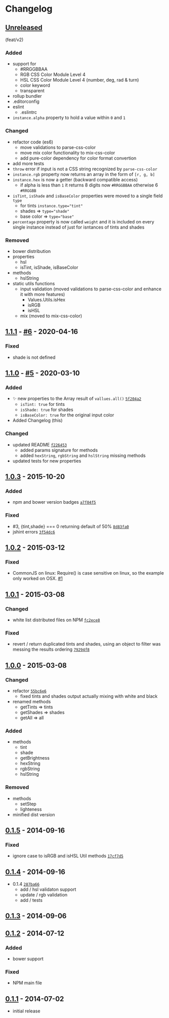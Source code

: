 # Changelog

## [Unreleased]

(feat/v2)
### Added
- support for
  - #RRGGBBAA
  - RGB CSS Color Module Level 4
  - HSL CSS Color Module Level 4 (number, deg, rad & turn)
  - color keyword
  - transparent
- rollup bundler
- .editorconfig
- eslint
  - .eslintrc
- `instance.alpha` property to hold a value within `0` and `1`

### Changed
- refactor code (es6)
  - move validations to parse-css-color
  - move mix color functionality to mix-css-color
  - add pure-color dependency for color format convertion
- add more tests
- `throw` error if input is not a CSS string recognized by `parse-css-color`
- `instance.rgb` property now returns an array in the form of `[r, g, b]`
- `instance.hex` is now a getter (backward compatible access)
  - if alpha is less than `1` it returns 8 digits now `#RRGGBBAA` otherwise 6 `#RRGGBB`
- `isTint`, `isShade` and `isBaseColor` properties were moved to a single field `type`
  - for tints `instance.type="tint"`
  - shades => `type="shade"`
  - base color => `type="base"`
- `percentage` property is now called `weight` and it is included on every single instance instead of just for isntances of tints and shades

### Removed
- bower distribution
- properties
  - hsl
  - isTint, isShade, isBaseColor
- methods
  - hslString
- static utils functions
  - input validation (moved validations to parse-css-color and enhance it with more features)
    - Values.Utils.isHex
    - isRGB
    - isHSL
  - mix (moved to mix-css-color)

## [1.1.1] - [#6](../../pull/6) - 2020-04-16
### Fixed
- shade is not defined

## [1.1.0] - [#5](../../pull/5) - 2020-03-10
### Added
- ✨ new properties to the Array result of `vallues.all()` [`5f204a2`](https://github.com/noeldelgado/values.js/commit/5f204a2b4757bf0e2e77910ae50f44bbb19af56f)
  - `isTint: true` for tints
  - `isShade: true` for shades
  - `isBaseColor: true` for the original input color
- Added Changelog (this)

### Changed
- updated README [`f226453`](https://github.com/noeldelgado/values.js/commit/5f204a2b4757bf0e2e77910ae50f44bbb19af56f)
  - added params signature for methods
  - added `hexString`, `rgbString` and `hslString` missing methods
- updated tests for new properties

## [1.0.3] - 2015-10-20
### Added
- npm and bower version badges [`a7f04f5`](https://github.com/noeldelgado/values.js/commit/a7f04f5f1b55580a8d5c3583648bfdb398c0b5bd)

### Fixed
- #3, {tint,shade} === 0 returning default of 50% [`8d83fa0`](https://github.com/noeldelgado/values.js/commit/8d83fa003a6011352034e6d858afcc55e6009e2d)
- jshint errors [`3f54dc6`](https://github.com/noeldelgado/values.js/commit/3f54dc697814582514063e1feda9053d97b76eae)

## [1.0.2] - 2015-03-12
### Fixed
- CommonJS on linux: Require() is case sensitive on linux, so the example only worked on OSX. [#1](https://github.com/noeldelgado/values.js/pull/1)

## [1.0.1] - 2015-03-08
### Changed
- white list distributed files on NPM [`fc2ece8`](https://github.com/noeldelgado/values.js/commit/fc2ece8da029a3d8b27e910371342400542a1bc8)

### Fixed
- revert / return duplicated tints and shades, using an object to filter was messing the results ordering [`79294f8`](https://github.com/noeldelgado/values.js/commit/79294f81dba7fbe1358a7ba41bfa2b91a78c6eb1)

## [1.0.0] - 2015-03-08
### Changed
- refactor [`55bc6e6`](https://github.com/noeldelgado/values.js/commit/55bc6e69d5dccfcd73178f990a2b87636f8d34fc)
  - fixed tints and shades output actually mixing with white and black
- renamed methods
  - getTints => tints
  - getShades => shades
  - getAll => all

### Added
- methods
  - tint
  - shade
  - getBrightness
  - hexString
  - rgbString
  - hslString

### Removed
- methods
  - setStep
  - lighteness
- minified dist version

## [0.1.5] - 2014-09-16
### Fixed
- ignore case to isRGB and isHSL Util methods [`17cf7d5`](https://github.com/noeldelgado/values.js/commit/17cf7d55b105db314a623eb18c7d3349ab939f68)

## [0.1.4] - 2014-09-16
- 0.1.4 [`287ba66`](https://github.com/noeldelgado/values.js/commit/287ba6654c327d84debac31f30b77e73cb4aaaed)
  - add / hsl validaton support
  - update / rgb validation
  - add / tests

## [0.1.3] - 2014-09-06
## [0.1.2] - 2014-07-12
### Added
- bower support

### Fixed
- NPM main file

## [0.1.1] - 2014-07-02
- initial release

[Unreleased]: https://github.com/noeldelgado/values.js/compare/v1.1.1...HEAD
[1.1.1]: https://github.com/noeldelgado/values.js/compare/v1.1.0...v1.1.1
[1.1.0]: https://github.com/noeldelgado/values.js/compare/v1.0.3...v1.1.0
[1.0.3]: https://github.com/noeldelgado/values.js/compare/v1.0.2...v1.0.3
[1.0.2]: https://github.com/noeldelgado/values.js/compare/v1.0.1...v1.0.2
[1.0.1]: https://github.com/noeldelgado/values.js/compare/v1.0.0...v1.0.1
[1.0.0]: https://github.com/noeldelgado/values.js/compare/v0.1.5...v1.0.0
[0.1.5]: https://github.com/noeldelgado/values.js/compare/v0.1.4...v0.1.5
[0.1.4]: https://github.com/noeldelgado/values.js/compare/v0.1.3...v0.1.4
[0.1.3]: https://github.com/noeldelgado/values.js/compare/v0.1.2...v0.1.3
[0.1.2]: https://github.com/noeldelgado/values.js/compare/v0.1.1...v0.1.2
[0.1.1]: https://github.com/noeldelgado/values.js/releases/tag/v0.1.1
